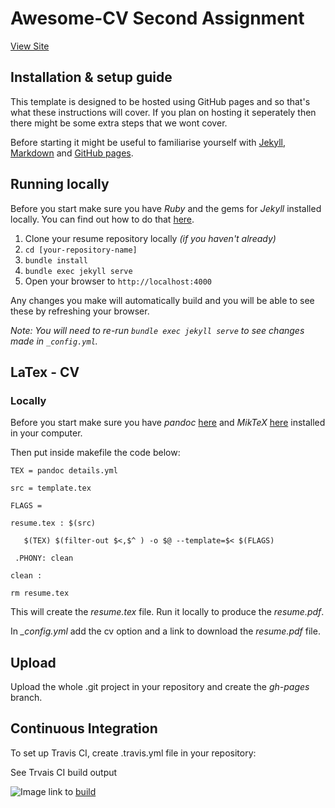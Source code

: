 # Awesome-CV Second Assignment
[View Site](https://moya10.github.io/awesome-cv/)

## Installation & setup guide
This template is designed to be hosted using GitHub pages and so that's what these instructions will cover. If you plan on hosting it seperately then there might be some extra steps that we wont cover.

Before starting it might be useful to familiarise yourself with [Jekyll](https://jekyllrb.com/docs/home/), [Markdown](https://www.markdownguide.org/getting-started) and [GitHub pages](https://pages.github.com/).


## Running locally

Before you start make sure you have *Ruby* and the gems for *Jekyll* installed locally. You can find out how to do that [here](https://jekyllrb.com/docs/installation/).

1. Clone your resume repository locally *(if you haven't already)*
2. `cd [your-repository-name]`
3. `bundle install`
4. `bundle exec jekyll serve`
5. Open your browser to `http://localhost:4000`

Any changes you make will automatically build and you will be able to see these by refreshing your browser.

*Note: You will need to re-run `bundle exec jekyll serve` to see changes made in `_config.yml`.*

## LaTex - CV

### Locally

Before you start make sure you have *pandoc* [here](https://pandoc.org/installing.html) and *MikTeX* [here](https://miktex.org/download) installed in your computer.

Then put inside makefile the code below:

`TEX = pandoc details.yml `

`src = template.tex`

`FLAGS =`

`resume.tex : $(src)`

`	$(TEX) $(filter-out $<,$^ ) -o $@ --template=$< $(FLAGS)`

` .PHONY: clean`

`clean :`

`rm resume.tex`
  
This will create the *resume.tex* file. Run it locally to produce the *resume.pdf*.

In *_config.yml* add the cv option and a link to download the *resume.pdf* file.

## Upload

Upload the whole .git project in your repository and create the *gh-pages* branch.


## Continuous Integration

To set up Travis CI, create .travis.yml file in your repository:

See Trvais CI build output 

![Image](https://bipolartest.000webhostapp.com/image.png)
link to [build](https://travis-ci.com/moya10/awesome-cv)


